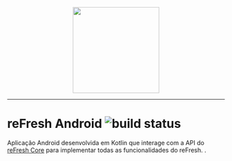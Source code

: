 <div align="center">
  <img height="200" src="https://github.com/user-attachments/assets/2451e9ab-119e-4378-9af2-feb0f5d0786b">  
</div>

----
# reFresh Android ![build status](https://github.com/utad-reFresh/android/actions/workflows/gradle.yml/badge.svg?event=push)
Aplicação Android desenvolvida em Kotlin que interage com a API do [reFresh Core](https://github.com/utad-reFresh/core/) para implementar todas as funcionalidades do reFresh.
.
